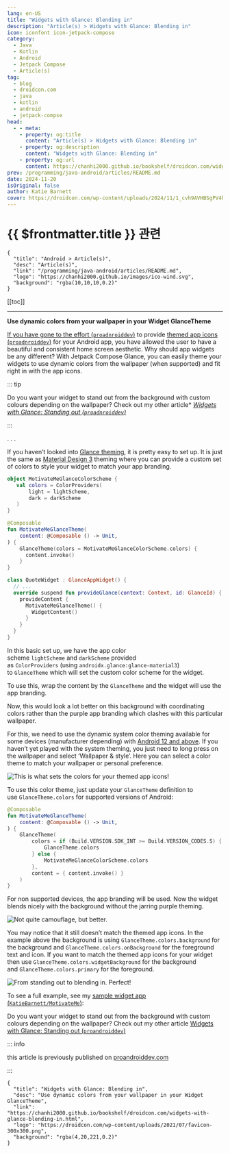 ```yaml
---
lang: en-US
title: "Widgets with Glance: Blending in"
description: "Article(s) > Widgets with Glance: Blending in"
icon: iconfont icon-jetpack-compose
category:
  - Java
  - Kotlin
  - Android
  - Jetpack Compose
  - Article(s)
tag:
  - blog
  - droidcon.com
  - java
  - kotlin
  - android
  - jetpack-compse
head:
  - - meta:
    - property: og:title
      content: "Article(s) > Widgets with Glance: Blending in"
    - property: og:description
      content: "Widgets with Glance: Blending in"
    - property: og:url
      content: https://chanhi2000.github.io/bookshelf/droidcon.com/widgets-with-glance-blending-in.html
prev: /programming/java-android/articles/README.md
date: 2024-11-20
isOriginal: false
author: Katie Barnett
cover: https://droidcon.com/wp-content/uploads/2024/11/1_cvh9AVHBSgPV4h8PggKlvw.webp
---
```


# {{ $frontmatter.title }} 관련

```component VPCard
{
  "title": "Android > Article(s)",
  "desc": "Article(s)",
  "link": "/programming/java-android/articles/README.md",
  "logo": "https://chanhi2000.github.io/images/ico-wind.svg",
  "background": "rgba(10,10,10,0.2)"
}
```

[[toc]]

---

<SiteInfo
  name="Widgets with Glance: Blending in"
  desc="Use dynamic colors from your wallpaper in your Widget GlanceTheme"
  url="https://droidcon.com/widgets-with-glance-blending-in"
  logo="https://droidcon.com/wp-content/uploads/2021/07/favicon-300x300.png"
  preview="https://droidcon.com/wp-content/uploads/2024/11/1_cvh9AVHBSgPV4h8PggKlvw.webp"/>

**Use dynamic colors from your wallpaper in your Widget GlanceTheme**

[If you have gone to the effort (<FontIcon icon="fa-brands fa-medium"/>`proadnroiddev`)](https://proandroiddev.com/widgets-with-glance-standing-out-33834eee2dee) to provide [themed app icons (<FontIcon icon="fa-brands fa-medium"/>`proadnroiddev`)](https://medium.com/proandroiddev/its-time-for-an-app-icon-makeover-107ccbb506eb) for your Android app, you have allowed the user to have a beautiful and consistent home screen aesthetic. Why should app widgets be any different? With Jetpack Compose Glance, you can easily theme your widgets to use dynamic colors from the wallpaper (when supported) and fit right in with the app icons.

::: tip

Do you want your widget to stand out from the background with custom colours depending on the wallpaper? Check out my other article* [*Widgets with Glance: Standing out (<FontIcon icon="fa-brands fa-medium"/>`proadnroiddev`)*](https://proandroiddev.com/widgets-with-glance-standing-out-33834eee2dee)

<SiteInfo
  name="Widgets with Glance: Standing out"
  desc="Detect wallpaper colors so transparent widgets do not get lost in the background"
  url="https://proandroiddev.com/widgets-with-glance-standing-out-33834eee2dee/"
  logo="https://miro.medium.com/v2/resize:fill:256:256/1*A8VytPZQhvUf_MG6hm_Dlw.png"
  preview="https://miro.medium.com/v2/resize:fit:1200/1*mky0GpsMOkUNapd6diKK2A.jpeg"/>

:::

. . .

If you haven’t looked into [<FontIcon icon="fa-brands fa-android"/>Glance theming](https://developer.android.com/develop/ui/compose/glance/theme), it is pretty easy to set up. It is just the same as [<FontIcon icon="fa-brands fa-android"/>Material Design 3](https://developer.android.com/develop/ui/compose/designsystems/material3) theming where you can provide a custom set of colors to style your widget to match your app branding.

```kotlin title="MotivateMeGlanceTheme.kt"
object MotivateMeGlanceColorScheme {
   val colors = ColorProviders(
       light = lightScheme,
       dark = darkScheme
   )
}

@Composable
fun MotivateMeGlanceTheme(
    content: @Composable () -> Unit,
) {
    GlanceTheme(colors = MotivateMeGlanceColorScheme.colors) {
      content.invoke() 
    }
}

class QuoteWidget : GlanceAppWidget() {
  // ...
  override suspend fun provideGlance(context: Context, id: GlanceId) {
    provideContent {
      MotivateMeGlanceTheme() { 
        WidgetContent()
      }
    }
  }
}
```

<!-- @include: https://gist.github.com/KatieBarnett/e6ead24c8afb4cb19c1089613bc092ee/raw/54ccca785faedfae9e16fa4814d9d2fdfdfa6f56/MotivateMeGlanceTheme.kt -->

In this basic set up, we have the app color scheme `lightScheme` and `darkScheme` provided as `ColorProviders` (using `androidx.glance:glance-material3`) to `GlanceTheme` which will set the custom color scheme for the widget.

To use this, wrap the content by the `GlanceTheme` and the widget will use the app branding.

Now, this would look a lot better on this background with coordinating colors rather than the purple app branding which clashes with this particular wallpaper.

For this, we need to use the dynamic system color theming available for some devices (manufacturer depending) with [<FontIcon icon="fa-brands fa-android"/>Android 12 and above](https://android.com/intl/en_au/android-12/#a12-color-reimagined). If you haven’t yet played with the system theming, you just need to long press on the wallpaper and select ‘Wallpaper & style’. Here you can select a color theme to match your wallpaper or personal preference.

![This is what sets the colors for your themed app icons!](https://droidcon.com/wp-content/uploads/2024/11/2-1.webp)

To use this color theme, just update your `GlanceTheme` definition to use `GlanceTheme.colors` for supported versions of Android:

```kotlin title="MotivateMeGlanceTheme.kt"
@Composable
fun MotivateMeGlanceTheme(
    content: @Composable () -> Unit,
) {
    GlanceTheme(
        colors = if (Build.VERSION.SDK_INT >= Build.VERSION_CODES.S) {
            GlanceTheme.colors
        } else {
            MotivateMeGlanceColorScheme.colors
        },
        content = { content.invoke() }
    )
}
```

<!-- @include: https://gist.github.com/KatieBarnett/27c0f401e42847e475d7f561ddb925f6/raw/a7acff565420183a3f7c47a5d4678a066daf11ab/MotivateMeGlanceTheme.kt -->

For non supported devices, the app branding will be used. Now the widget blends nicely with the background without the jarring purple theming.

![Not quite camouflage, but better.](https://droidcon.com/wp-content/uploads/2024/11/3-1.webp)

You may notice that it still doesn’t match the themed app icons. In the example above the background is using `GlanceTheme.colors.background` for the background and `GlanceTheme.colors.onBackground` for the foreground text and icon. If you want to match the themed app icons for your widget then use `GlanceTheme.colors.widgetBackground` for the background and `GlanceTheme.colors.primary` for the foreground.

![From standing out to blending in. Perfect!](https://droidcon.com/wp-content/uploads/2024/11/4-1-1024x614.webp)

To see a full example, see my [sample widget app (<FontIcon icon="iconfont icon-github"/>`KatieBarnett/MotivateMe`)](https://github.com/KatieBarnett/MotivateMe/tree/workshop/Activity-11):

<SiteInfo
  name="KatieBarnett/MotivateMe"
  desc="Sample app for Widget Fever: A Hands-On Workshop with Jetpack Compose Glance & Gemini"
  url="https://github.com/KatieBarnett/MotivateMe/tree/workshop/Activity-11"
  logo="https://github.githubassets.com/favicons/favicon-dark.svg"
  preview="https://opengraph.githubassets.com/e48744e1af1e9e66eb80f2b5d2e02dc223574c5da2a50758e30a7af1b5bb0d3f/KatieBarnett/MotivateMe"/>

Do you want your widget to stand out from the background with custom colours depending on the wallpaper? Check out my other article [Widgets with Glance: Standing out (<FontIcon icon="fa-brands fa-medium"/>`proandroiddev`)](https://proandroiddev.com/widgets-with-glance-standing-out-33834eee2dee)

<SiteInfo
  name="Widgets with Glance: Standing out"
  desc="Detect wallpaper colors so transparent widgets do not get lost in the background"
  url="https://proandroiddev.com/widgets-with-glance-standing-out-33834eee2dee/"
  logo="https://miro.medium.com/v2/resize:fill:256:256/1*A8VytPZQhvUf_MG6hm_Dlw.png"
  preview="https://miro.medium.com/v2/resize:fit:1200/1*mky0GpsMOkUNapd6diKK2A.jpeg"/>

::: info

this article is previously published on [<FontIcon icon="fa-brands fa-medium"/>proandroiddev.com](https://proandroiddev.com/widgets-with-glance-blending-in-ae1e52a6cb6f)

<SiteInfo
  name="Widgets with Glance: Blending in"
  desc="Use dynamic colors from your wallpaper in your Widget GlanceTheme"
  url="https://proandroiddev.com/widgets-with-glance-blending-in-ae1e52a6cb6f/"
  logo="https://miro.medium.com/v2/resize:fill:256:256/1*A8VytPZQhvUf_MG6hm_Dlw.png"
  preview="https://miro.medium.com/v2/resize:fit:1200/1*1RKuGEZI9txSA9Vnjatzew.jpeg"/>

:::

<!-- TODO: add ARTICLE CARD -->
```component VPCard
{
  "title": "Widgets with Glance: Blending in",
  "desc": "Use dynamic colors from your wallpaper in your Widget GlanceTheme",
  "link": "https://chanhi2000.github.io/bookshelf/droidcon.com/widgets-with-glance-blending-in.html",
  "logo": "https://droidcon.com/wp-content/uploads/2021/07/favicon-300x300.png",
  "background": "rgba(4,20,221,0.2)"
}
```
